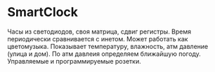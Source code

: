 # SmartClock
Часы из светодиодов, своя матрица, сдвиг регистры. Время периодически сравнивается с инетом.
Может работать как цветомузыка.
Показывает температуру, влажность, атм давление (улица и дом). По атм давлеия определяем ближайшую погоду.
Управляемые и программируемые розетки.
